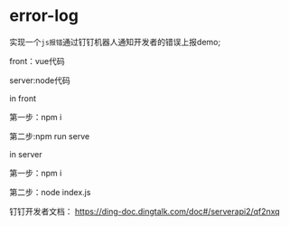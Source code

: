 # error-log

实现一个`js报错`通过钉钉机器人通知开发者的错误上报demo;


front：vue代码

server:node代码


in front

第一步：npm i

第二步:npm run serve

in server

第一步：npm i

第二步：node index.js

钉钉开发者文档：
https://ding-doc.dingtalk.com/doc#/serverapi2/qf2nxq